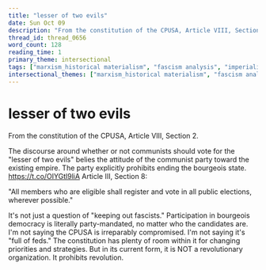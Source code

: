 ```yaml
---
title: "lesser of two evils"
date: Sun Oct 09
description: "From the constitution of the CPUSA, Article VIII, Section 2. The discourse around whether or not communists should vote for the 'lesser of two evils' belies..."
thread_id: thread_0656
word_count: 128
reading_time: 1
primary_theme: intersectional
tags: ["marxism_historical materialism", "fascism analysis", "imperialism_colonialism", "cultural criticism", "covid_public health politics", "organizational theory"]
intersectional_themes: ["marxism_historical materialism", "fascism analysis", "imperialism_colonialism", "cultural criticism", "covid_public health politics", "organizational theory"]
---
```


# lesser of two evils

From the constitution of the CPUSA, Article VIII, Section 2.

The discourse around whether or not communists should vote for the "lesser of two evils" belies the attitude of the communist party toward the existing empire. The party explicitly prohibits ending the bourgeois state. https://t.co/OIYGtl9liA Article III, Section 8:

"All members who are eligible shall register and vote in all public elections, wherever possible."

It's not just a question of "keeping out fascists." Participation in bourgeois democracy is literally party-mandated, no matter who the candidates are. I'm not saying the CPUSA is irreparably compromised. I'm not saying it's "full of feds." The constitution has plenty of room within it for changing priorities and strategies. But in its current form, it is NOT a revolutionary organization. It prohibits revolution.